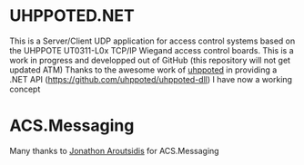 # UHPPOTED.NET
This is a Server/Client UDP application for access control systems based on the UHPPOTE UT0311-L0x TCP/IP Wiegand access control boards.
This is a work in progress and developped out of GitHub (this repository will not get updated ATM)
Thanks to the awesome work of [uhppoted](https://github.com/uhppoted) in providing a .NET API (https://github.com/uhppoted/uhppoted-dll)
I have now a working concept

# ACS.Messaging
Many thanks to [Jonathon Aroutsidis](https://github.com/Johno-ACSLive) for ACS.Messaging
